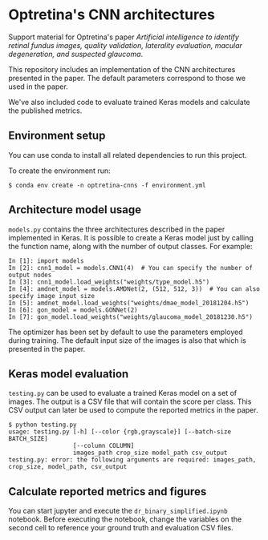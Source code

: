 # Optretina's CNN architectures
Support material for Optretina's paper *Artificial intelligence to identify retinal fundus images, quality validation, laterality evaluation, macular degeneration, and suspected glaucoma*.

This repository includes an implementation of the CNN architectures presented in the paper. The default parameters correspond to those we used in the paper.

We've also included code to evaluate trained Keras models and calculate the published metrics.


## Environment setup
You can use conda to install all related dependencies to run this project.

To create the environment run:

    $ conda env create -n optretina-cnns -f environment.yml


## Architecture model usage
`models.py` contains the three architectures described in the paper implemented in Keras. It is possible to create a Keras model just by calling the function name, along with the number of output classes. For example:

	In [1]: import models
	In [2]: cnn1_model = models.CNN1(4)  # You can specify the number of output nodes
	In [3]: cnn1_model.load_weights("weights/type_model.h5")
	In [4]: amdnet_model = models.AMDNet(2, (512, 512, 3))  # You can also specify image input size
	In [5]: amdnet_model.load_weights("weights/dmae_model_20181204.h5")
	In [6]: gon_model = models.GONNet(2)
	In [7]: gon_model.load_weights("weights/glaucoma_model_20181230.h5")

The optimizer has been set by default to use the parameters employed during training. The default input size of the images is also that which is presented in the paper.


## Keras model evaluation
`testing.py` can be used to evaluate a trained Keras model on a set of images. The output is a CSV file that will contain the score per class. This CSV output can later be used to compute the reported metrics in the paper.

	$ python testing.py 
	usage: testing.py [-h] [--color {rgb,grayscale}] [--batch-size BATCH_SIZE]
	                  [--column COLUMN]
	                  images_path crop_size model_path csv_output
	testing.py: error: the following arguments are required: images_path, crop_size, model_path, csv_output


## Calculate reported metrics and figures
You can start jupyter and execute the `dr_binary_simplified.ipynb` notebook. Before executing the notebook, change the variables on the second cell to reference your ground truth and evaluation CSV files.
